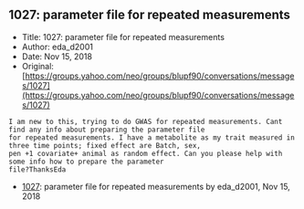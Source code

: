 ## 1027: parameter file for repeated measurements

- Title: 1027: parameter file for repeated measurements
- Author: eda_d2001
- Date: Nov 15, 2018
- Original: [https://groups.yahoo.com/neo/groups/blupf90/conversations/messages/1027](https://groups.yahoo.com/neo/groups/blupf90/conversations/messages/1027)

```
I am new to this, trying to do GWAS for repeated measurements. Cant find any info about preparing the parameter file
for repeated measurements. I have a metabolite as my trait measured in three time points; fixed effect are Batch, sex,
pen +1 covariate+ animal as random effect. Can you please help with some info how to prepare the parameter
file?ThanksEda
```

- [1027](1027.md): parameter file for repeated measurements by eda_d2001, Nov 15, 2018
